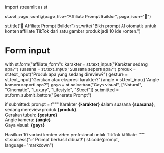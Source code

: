 
import streamlit as st

st.set_page_config(page_title="Affiliate Prompt Builder", page_icon="🧠")

st.title("🧠 Affiliate Prompt Builder")
st.write("Bikin prompt AI otomatis untuk konten affiliate TikTok dari satu gambar produk jadi 10 ide konten.")

# Form input
with st.form("affiliate_form"):
    karakter = st.text_input("Karakter sedang apa?")
    suasana = st.text_input("Suasana seperti apa?")
    produk = st.text_input("Produk apa yang sedang direview?")
    gesture = st.text_input("Gerakan atau ekspresi karakter?")
    angle = st.text_input("Angle kamera seperti apa?")
    gaya = st.selectbox("Gaya visual", ["Natural", "Cinematic", "Luxury", "Lifestyle", "Street"])
    submitted = st.form_submit_button("Generate Prompt")

if submitted:
    prompt = f"""
Karakter **{karakter}** dalam suasana **{suasana}**, sedang mereview produk **{produk}**.  
Gerakan tubuh: **{gesture}**  
Angle kamera: **{angle}**  
Gaya visual: **{gaya}**

Hasilkan 10 variasi konten video profesional untuk TikTok Affiliate.
"""
    st.success("✅ Prompt berhasil dibuat!")
    st.code(prompt, language="markdown")
